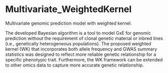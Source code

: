 # Multivariate_WeightedKernel
Multivariate genomic prediction model with weighted kernel.

The developed Bayesian algorithm is a tool to model GxE for genomic prediction without the requirement of clonal genetic material or inbred lines (i.e., genetically heterogeneous populations). 
The proposed weighted kernel (WK) that incorporates both allele frequency and GWAS summary statistics was designed to reflect more reliable genetic relationship for a specific phenotypic trait. Furthermore, the WK framework can be extended to other omics data to capture more accurate genetic relationship.
